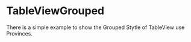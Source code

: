 # TableViewGrouped
There is a simple example to show the Grouped Stytle of  TableView use Provinces.
